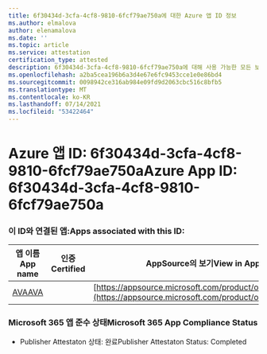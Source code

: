 ```yaml
---
title: 6f30434d-3cfa-4cf8-9810-6fcf79ae750a에 대한 Azure 앱 ID 정보
ms.author: elmalova
author: elenamalova
ms.date: ''
ms.topic: article
ms.service: attestation
certification_type: attested
description: 6f30434d-3cfa-4cf8-9810-6fcf79ae750a에 대해 사용 가능한 모든 보안 및 규정 준수 정보입니다.
ms.openlocfilehash: a2ba5cea196b6a3d4e67e6fc9453cce1e0e86bd4
ms.sourcegitcommit: 0098942ce316ab984e09fd9d2063cbc516c8bfb5
ms.translationtype: MT
ms.contentlocale: ko-KR
ms.lasthandoff: 07/14/2021
ms.locfileid: "53422464"
---
```

# <a name="azure-app-id-6f30434d-3cfa-4cf8-9810-6fcf79ae750a"></a><span data-ttu-id="3b2f4-103">Azure 앱 ID: 6f30434d-3cfa-4cf8-9810-6fcf79ae750a</span><span class="sxs-lookup"><span data-stu-id="3b2f4-103">Azure App ID: 6f30434d-3cfa-4cf8-9810-6fcf79ae750a</span></span>


### <a name="apps-associated-with-this-id"></a><span data-ttu-id="3b2f4-104">이 ID와 연결된 앱:</span><span class="sxs-lookup"><span data-stu-id="3b2f4-104">Apps associated with this ID:</span></span>
| <span data-ttu-id="3b2f4-105">**앱 이름**</span><span class="sxs-lookup"><span data-stu-id="3b2f4-105">**App name**</span></span> | <span data-ttu-id="3b2f4-106">**인증**</span><span class="sxs-lookup"><span data-stu-id="3b2f4-106">**Certified**</span></span> | <span data-ttu-id="3b2f4-107">**AppSource의 보기**</span><span class="sxs-lookup"><span data-stu-id="3b2f4-107">**View in AppSource**</span></span> |
|-|-|-|
| [<span data-ttu-id="3b2f4-108">AVA</span><span class="sxs-lookup"><span data-stu-id="3b2f4-108">AVA</span></span>](https://docs.microsoft.com/en-us/microsoft-365-app-certification/forward/WA104381883) |  | [https://appsource.microsoft.com/product/office/WA104381883](https://appsource.microsoft.com/product/office/WA104381883) |

### <a name="microsoft-365-app-compliance-status"></a><span data-ttu-id="3b2f4-109">Microsoft 365 앱 준수 상태</span><span class="sxs-lookup"><span data-stu-id="3b2f4-109">Microsoft 365 App Compliance Status</span></span>
- <span data-ttu-id="3b2f4-110">Publisher Attestaton 상태: 완료</span><span class="sxs-lookup"><span data-stu-id="3b2f4-110">Publisher Attestaton Status: Completed</span></span>
